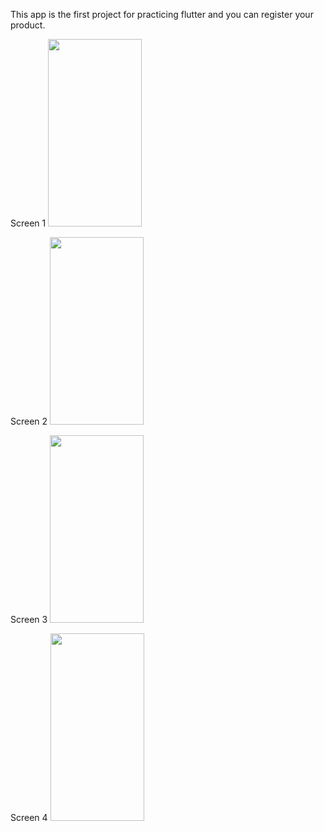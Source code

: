 

This app is the first project for practicing flutter and you can register your product.


Screen 1
<img src="https://user-images.githubusercontent.com/60283783/141411447-0b549159-51b8-4642-a464-d54b321b743c.png" width="150" height="300"/>


Screen 2
<img src="https://user-images.githubusercontent.com/60283783/141411466-cab07ab4-4e64-463c-a2b7-6aaf55d35188.png" width="150" height="300"/>

Screen 3
<img src="https://user-images.githubusercontent.com/60283783/141411474-483536b7-560e-405f-8e2f-48687fb6ad62.png" width="150" height="300"/>

Screen 4
<img src="https://user-images.githubusercontent.com/60283783/141411483-5fd921f9-31de-4a82-aa8f-111302429db9.png" width="150" height="300"/>
